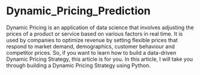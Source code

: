 # Dynamic_Pricing_Prediction

Dynamic Pricing is an application of data science that involves adjusting the prices of a product or service based on various factors in real time. It is used by companies to optimize revenue by setting flexible prices that respond to market demand, demographics, customer behaviour and competitor prices. So, if you want to learn how to build a data-driven Dynamic Pricing Strategy, this article is for you. In this article, I will take you through building a Dynamic Pricing Strategy using Python.
